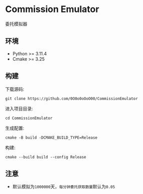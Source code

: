 # Commission Emulator
委托模拟器

## 环境
- Python >= 3.11.4
- Cmake >= 3.25

## 构建
下载源码: 

    git clone https://github.com/0O0o0oOoO00/CommissionEmulator

进入项目目录:

    cd CommissionEmulator

生成配置:

    cmake -B build -DCMAKE_BUILD_TYPE=Release

构建:

    cmake --build build --config Release

## 注意
- 默认模拟为`1000000`天，`每分钟委托获取数量`默认为`0.05`
